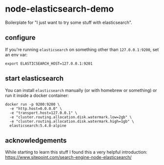 # node-elasticsearch-demo

Boilerplate for "I just want to try some stuff with elasticsearch".

## configure

If you're running `elasticsearch` on something other than `127.0.0.1:9200`, set an env var:

```
export ELASTICSEARCH_HOST=127.0.0.1:9201
```

## start elasticsearch

You can install `elasticsearch` manually (or with homebrew or something) or run it inside a docker container:

```
docker run -p 9200:9200 \
  -e "http.host=0.0.0.0" \
  -e "transport.host=127.0.0.1" \
  -e "cluster.routing.allocation.disk.watermark.low=2gb" \
  -e "cluster.routing.allocation.disk.watermark.high=1gb" \
  elasticsearch:5.4.0-alpine
```

## acknowledgements

While starting to learn this stuff I found this a very helpful introduction: https://www.sitepoint.com/search-engine-node-elasticsearch/
